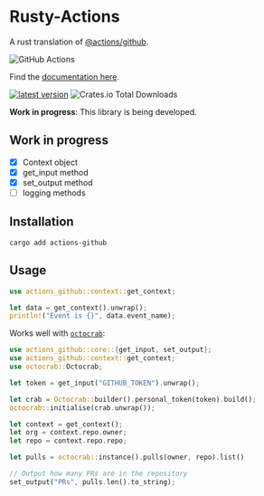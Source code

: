 # Rusty-Actions

A rust translation of [@actions/github](https://www.npmjs.com/package/@actions/github).

![GitHub Actions](https://img.shields.io/badge/github%20actions-%232671E5.svg?style=for-the-badge&logo=githubactions&logoColor=white)

Find the [documentation here](https://docs.rs/actions-github).

[![latest version](https://img.shields.io/crates/v/actions-github)](https://crates.io/crates/actions-github)
![Crates.io Total Downloads](https://img.shields.io/crates/d/actions-github)

**Work in progress**: This library is being developed.

## Work in progress

- [x] Context object
- [x] get_input method
- [x] set_output method
- [ ] logging methods

## Installation

`cargo add actions-github`

## Usage

```rust
use actions_github::context::get_context;

let data = get_context().unwrap();
println!("Event is {}", data.event_name);
```

Works well with [`octocrab`](https://crates.io/crates/octocrab/):

```rust
use actions_github::core::{get_input, set_output};
use actions_github::context::get_context;
use octocrab::Octocrab;

let token = get_input("GITHUB_TOKEN").unwrap();

let crab = Octocrab::builder().personal_token(token).build();
octocrab::initialise(crab.unwrap());

let context = get_context();
let org = context.repo.owner;
let repo = context.repo.repo;

let pulls = octocrab::instance().pulls(owner, repo).list()

// Output how many PRs are in the repository
set_output("PRs", pulls.len().to_string);
```
